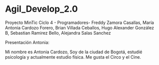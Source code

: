 # Agil_Develop_2.0
Proyecto MinTic Ciclo 4 - Programadores- Freddy Zamora Casallas, María Antonia Cardozo Forero, Brian Villada Ceballos, Hugo Alexander González B, Sebastian Ramirez Bello, Alejandra Salas Sanchez

Presentación Antonia:

Mi nombre es Antonia Cardozo, Soy de la ciudad de Bogotá, estudié psicología y actualmente estudio física. Me gusta el Circo y el Cine. 
